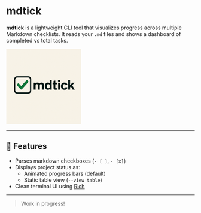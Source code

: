 # mdtick

**mdtick** is a lightweight CLI tool that visualizes progress across multiple Markdown checklists. It reads your `.md` files and shows a dashboard of completed vs total tasks.

<img src="assets/mdtick.png" alt="mdtick logo" width="200"/>

---

## 🔧 Features

- Parses markdown checkboxes (`- [ ]`, `- [x]`)
- Displays project status as:
  - Animated progress bars (default)
  - Static table view (`--view table`)
- Clean terminal UI using [Rich](https://github.com/Textualize/rich)

---

> Work in progress!
